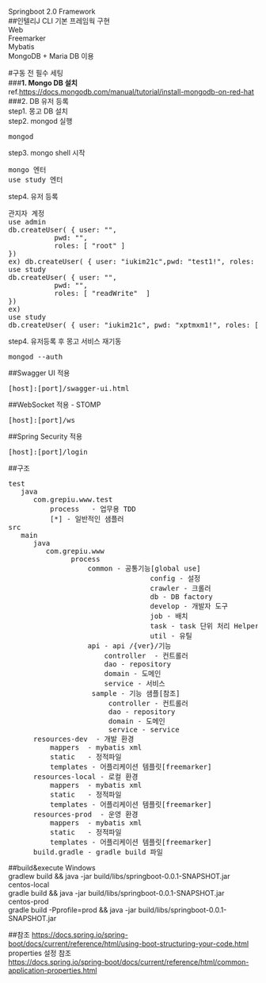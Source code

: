 Springboot 2.0 Framework<br>
##인텔리J CLI 기본 프레임웍 구현<br>
Web<br>
Freemarker<br>
Mybatis<br>
MongoDB + Maria DB 이용<br>

#구동 전 필수 세팅 <br>
###<b>1. Mongo DB 설치</b><br>
ref.https://docs.mongodb.com/manual/tutorial/install-mongodb-on-red-hat<br>
###2. DB 유저 등록<br>
step1. 몽고 DB 설치<br>
step2. mongod 실행<br>
<pre>
mongod
</pre>
step3. mongo shell 시작<br>
<pre>
mongo 엔터
use study 엔터
</pre>
step4. 유저 등록<br>
<pre>
관지자 계정
use admin
db.createUser( { user: "<username>",
           pwd: "<password>",
           roles: [ "root" ]
})
ex) db.createUser( { user: "iukim21c",pwd: "test1!", roles: [ "root" ]});
use study
db.createUser( { user: "<username>",
           pwd: "<password>",
           roles: [ "readWrite"  ] 
})
ex)
use study
db.createUser( { user: "iukim21c", pwd: "xptmxm1!", roles: [ { role: "readWrite", db: "study" } ] })
</pre>
step4. 유저등록 후 몽고 서비스 재기동<br>
<pre>
mongod --auth
</pre>
##Swagger UI 적용
<pre>
[host]:[port]/swagger-ui.html
</pre>

##WebSocket 적용 - STOMP
<pre>
[host]:[port]/ws
</pre>

##Spring Security 적용
 <pre>
[host]:[port]/login
</pre>
##구조
<pre>
test
   java 
      com.grepiu.www.test
          process   - 업무용 TDD
          [*] - 일반적인 샘플러
src
   main
      java
         com.grepiu.www
               process
                   common - 공통기능[global use]
                                  config - 설정
                                  crawler - 크롤러 
                                  db - DB factory
                                  develop - 개발자 도구
                                  job - 배치
                                  task - task 단위 처리 Helper
                                  util - 유틸
                   api - api /{ver}/기능
                       controller  - 컨트롤러
                       dao - repository 
                       domain - 도메인 
                       service - 서비스
                    sample - 기능 샘플[참조]
                        controller - 컨트롤러
                        dao - repository
                        domain - 도메인
                        service - service
      resources-dev  - 개발 환경
          mappers  - mybatis xml
          static   - 정적파일
          templates - 어플리케이션 템플릿[freemarker]
      resources-local - 로컬 환경
          mappers  - mybatis xml
          static   - 정적파일
          templates - 어플리케이션 템플릿[freemarker]
      resources-prod  - 운영 환경
          mappers  - mybatis xml
          static   - 정적파일
          templates - 어플리케이션 템플릿[freemarker]
      build.gradle - gradle build 파일         
</pre>

##build&execute
Windows<br>
gradlew build && java -jar build/libs/springboot-0.0.1-SNAPSHOT.jar<br>
centos-local<br>
gradle build && java -jar build/libs/springboot-0.0.1-SNAPSHOT.jar<br>
centos-prod<br>
gradle build -Pprofile=prod && java -jar build/libs/springboot-0.0.1-SNAPSHOT.jar<br>

##참조
https://docs.spring.io/spring-boot/docs/current/reference/html/using-boot-structuring-your-code.html
<br>properties 설정 참조</br>
https://docs.spring.io/spring-boot/docs/current/reference/html/common-application-properties.html
